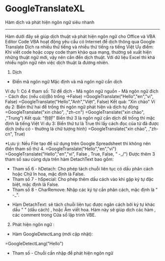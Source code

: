 # GoogleTranslateXL
 Hàm dịch và phát hiện ngôn ngữ siêu nhanh

-------------------------------------------------------------------------
Hàm dưới đây sẽ giúp dịch thuật và phát hiện ngôn ngữ cho Office và VBA Editor
Code VBA hoạt động yêu cầu có Internet để dịch thông qua Google Translate​
Dịch ra nhiều thứ tiếng và nhiều thứ tiếng ra tiếng Việt​
Ưu điểm: Khi viết code hoặc copy code tham khảo qua mạng, thường sẽ xuất hiện những thuật ngữ mới, vậy nên cần đến dịch thuật.
Với dữ liệu Excel thì khá nhiều ngôn ngữ nên việc dịch thuật là đương nhiên.


1. Dịch
- Điền mã ngôn ngữ Mặc định và mã ngôn ngữ cần dịch

Ví dụ 1: Có 4 tham số: Từ để dịch - Mã ngôn ngữ nguồn - Mã ngôn ngữ đích - Cách đọc (nếu có)(Bỏ trống ->False)
=GoogleTranslate("Hello","en","vi", False)
=GoogleTranslate("Hello","Anh","Việt", False)
Kết quả: "Xin chào"
Ví dụ 2: Biến thứ hai để trống thì ngôn ngữ phát hiện và dịch tự động
=GoogleTranslate("xin chào", ,"zh-cn")
=GoogleTranslate("xin chào", ,"Trung")
Kết quả: "你好"
Biến thứ 3 là ngôn ngữ cần dịch để trống thì mặc định là tiếng Việt
Ví dụ 3: Biến thứ tư là True thì lấy cách đọc của từ đã được dịch (nếu có - thường là chữ tượng hình)
 =GoogleTranslate("xin chào", ,"zh-cn", True)

*Lưu ý: Nếu File tạo để sử dụng trên Google Spreadsheet thì không nên điền tham số thứ 4.
 =GoogleTranslate("Hello","en","vi")
 =GoogleTranslate("Hello","en","vi", False , True, False, " -_/")
Được thêm 3 tham số sau cùng dựa trên hàm DetachText bao gồm:

+ Tham số 6 - hDetach: Cho phép tách chuỗi liên tục có dấu phân cách hoặc Chữ In hoa, mặc định là False.
+ Tham số 7 - hSpecial: Cho phép thêm dấu cách vào khi gặp ký tự đặc biệt, mặc định là False.
+ Tham số 8 - CharRemove: Nhập các ký tự cần phân cách, mặc định là " -_".

- Hàm DetachText: sẽ tách chuỗi liên tục được ngăn cách bởi ký tự khác dấu " " (dấu cách) , hoặc Âm viết hoa.
Hàm này sẽ giúp dịch các hàm , các comment trong Cửa sổ lập trình VBE.

2. Phát hiện ngôn ngữ :

- Hàm GoogleDetectLang (mới cập nhật):

=GoogleDetectLang("Hello")
+ Tham số - Chuỗi cần nhập để phát hiện ngôn ngữ
